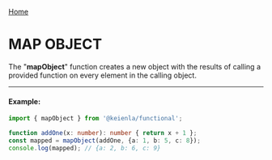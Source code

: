 [Home](./../../README.md)

# MAP OBJECT

The "**mapObject**" function creates a new object with the results of calling a provided function on every element in the calling object.

--------------
#### Example:
``` typescript
import { mapObject } from '@keienla/functional';

function addOne(x: number): number { return x + 1 };
const mapped = mapObject(addOne, {a: 1, b: 5, c: 8});
console.log(mapped); // {a: 2, b: 6, c: 9}
```
